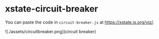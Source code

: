# xstate-circuit-breaker

You can paste the code in `circuit-breaker.js` at https://xstate.js.org/viz/.

![./assets/circuitbreaker.png](circuit breaker)
